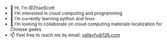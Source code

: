 - 👋 Hi, I’m @ZhaoScott
- 👀 I’m interested in cloud computing and programming 
- 🌱 I’m currently learning python and linux
- 💞️ I’m looking to collaborate on  cloud computing materials localization for Chinese geeks
- 📫 Feel free to reach me by email: valleyfy@126.com

<!---
ZhaoScott/ZhaoScott is a ✨ special ✨ repository because its `README.md` (this file) appears on your GitHub profile.
You can click the Preview link to take a look at your changes.
--->
